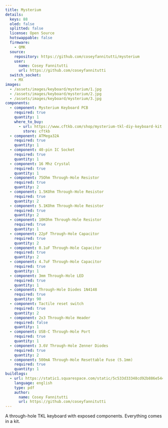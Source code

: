 ```yaml
---
title: Mysterium
details:
  keys: 88
  oled: false
  splitted: false
  license: Open Source
  hotswappable: false
  firmware:
    - QMK
  source:
    repository: https://github.com/coseyfannitutti/mysterium
    user:
      name: Cosey Fannitutti
      url: https://github.com/coseyfannitutti
  switch_socket:
    - MX
images:
  - /assets/images/keyboard/mysterium/1.jpg
  - /assets/images/keyboard/mysterium/2.jpg
  - /assets/images/keyboard/mysterium/3.jpg
components:
  - component: Mysterium Keyboard PCB
    required: true
    quantity: 1
    where_to_buy:
      - url: https://www.cftkb.com/shop/mysterium-tkl-diy-keyboard-kit
        store: cftkb
  - component: ATMega32A
    required: true
    quantity: 1
  - component: 40-pin IC Socket
    required: true
    quantity: 1
  - component: 16 Mhz Crystal
    required: true
    quantity: 1
  - component: 75Ohm Through-Hole Resistor
    required: true
    quantity: 2
  - component: 1.5KOhm Through-Hole Resistor
    required: true
    quantity: 2
  - component: 5.1KOhm Through-Hole Resistor
    required: true
    quantity: 2
  - component: 10KOhm Through-Hole Resistor
    required: true
    quantity: 1
  - component: 22pF Through-Hole Capacitor
    required: true
    quantity: 2
  - component: 0.1uF Through-Hole Capacitor
    required: true
    quantity: 2
  - component: 4.7uF Through-Hole Capacitor
    required: true
    quantity: 1
  - component: 3mm Through-Hole LED
    required: true
    quantity: 1
  - component: Through-Hole Diodes 1N4148
    required: true
    quantity: 90
  - component: Tactile reset switch
    required: true
    quantity: 2
  - component: 2x3 Through-Hole Header
    required: false
    quantity: 1
  - component: USB-C Through-Hole Port
    required: true
    quantity: 1
  - component: 3.6V Through-Hole Zenner Diodes
    required: true
    quantity: 2
  - component: 500mA Through-Hole Resettable Fuse (5.1mm)
    required: true
    quantity: 1
buildlogs:
  - url: https://static1.squarespace.com/static/5c533d33348cd92b886e544d/t/5faf630b1cc5cc6622868843/1605329678506/MYSTERIUM+V2+BUILD+GUIDE.pdf
    language: english
    type: pdf
    author:
      name: Cosey Fannitutti
      url: https://github.com/coseyfannitutti
---
```


A through-hole TKL keyboard with exposed components. Everything comes in a kit.
